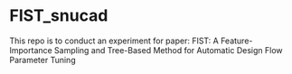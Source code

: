 # FIST_snucad
This repo is to conduct an experiment for paper: FIST: A Feature-Importance Sampling and Tree-Based Method for Automatic Design Flow Parameter Tuning
